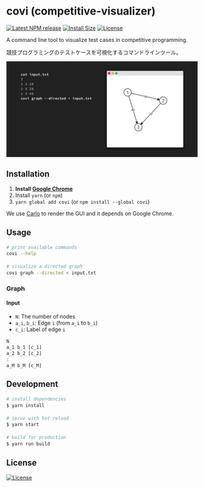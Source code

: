 # covi (competitive-visualizer)

[![Latest NPM release][npm-badge]][npm-badge-url]
[![Install Size][npm-size-badge]][npm-size-badge-url]
[![License][license-badge]][license-badge-url]

A command line tool to visualize test cases in competitive programming.

競技プログラミングのテストケースを可視化するコマンドラインツール。

![covi](image.png)

## Installation

1. **Install [Google Chrome](https://www.google.com/chrome/)**
2. Install `yarn` (or `npm`)
3. `yarn global add covi` (or `npm install --global covi`)

We use [Carlo](https://github.com/GoogleChromeLabs/carlo) to render the GUI and it depends on Google Chrome.

## Usage

```bash
# print available commands
covi --help

# visualize a directed graph
covi graph --directed < input.txt
```

### Graph

#### Input

- `N`: The number of nodes
- `a_i`, `b_i`: Edge `i` (from `a_i` to `b_i`)
- `c_i`: Label of edge `i`

```
N
a_1 b_1 [c_1]
a_2 b_2 [c_2]
:
a_M b_M [c_M]
```

## Development

```bash
# install dependencies
$ yarn install

# serve with hot reload
$ yarn start

# build for production
$ yarn run build
```

## License

[![License][license-badge]][license-badge-url]

[npm-badge]: https://img.shields.io/npm/v/covi.svg
[npm-badge-url]: https://www.npmjs.com/package/covi
[npm-size-badge]: https://packagephobia.now.sh/badge?p=covi
[npm-size-badge-url]: https://packagephobia.now.sh/result?p=covi
[license-badge]: https://img.shields.io/github/license/rdrgn/covi
[license-badge-url]: ./LICENSE
